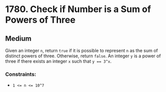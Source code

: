# 1780. Check if Number is a Sum of Powers of Three

## Medium

Given an integer `n`, return `true` if it is possible to represent `n` as the sum of distinct powers of three.
Otherwise, return `false`. An integer `y` is a power of three if there exists an integer `x` such that `y == 3^x`.

### Constraints:

- `1 <= n <= 10^7`
